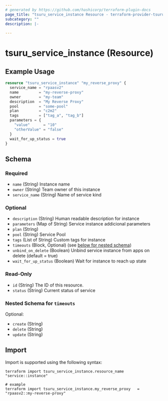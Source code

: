 ```yaml
---
# generated by https://github.com/hashicorp/terraform-plugin-docs
page_title: "tsuru_service_instance Resource - terraform-provider-tsuru"
subcategory: ""
description: |-
  
---
```


# tsuru_service_instance (Resource)



## Example Usage

```terraform
resource "tsuru_service_instance" "my_reverse_proxy" {
  service_name = "rpaasv2"
  name         = "my-reverse-proxy"
  owner        = "my-team"
  description  = "My Reverse Proxy"
  pool         = "some-pool"
  plan         = "c2m2"
  tags         = ["tag_a", "tag_b"]
  parameters = {
    "value"      = "10"
    "otherValue" = "false"
  }
  wait_for_up_status = true
}
```

<!-- schema generated by tfplugindocs -->
## Schema

### Required

- `name` (String) Instance name
- `owner` (String) Team owner of this instance
- `service_name` (String) Name of service kind

### Optional

- `description` (String) Human readable description for instance
- `parameters` (Map of String) Service instance addicional parameters
- `plan` (String)
- `pool` (String) Service Pool
- `tags` (List of String) Custom tags for instance
- `timeouts` (Block, Optional) (see [below for nested schema](#nestedblock--timeouts))
- `unbind_on_delete` (Boolean) Unbind service instance from apps on delete (default = true)
- `wait_for_up_status` (Boolean) Wait for instance to reach up state

### Read-Only

- `id` (String) The ID of this resource.
- `status` (String) Current status of service

<a id="nestedblock--timeouts"></a>
### Nested Schema for `timeouts`

Optional:

- `create` (String)
- `delete` (String)
- `update` (String)

## Import

Import is supported using the following syntax:

```shell
terraform import tsuru_service_instance.resource_name "service::instance"

# example
terraform import tsuru_service_instance.my_reverse_proxy   = "rpaasv2::my-reverse-proxy"
```
